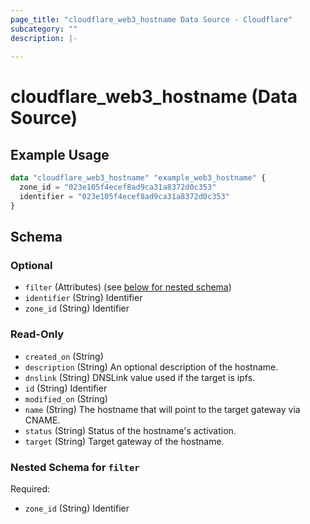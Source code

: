 ```yaml
---
page_title: "cloudflare_web3_hostname Data Source - Cloudflare"
subcategory: ""
description: |-
  
---
```


# cloudflare_web3_hostname (Data Source)



## Example Usage

```terraform
data "cloudflare_web3_hostname" "example_web3_hostname" {
  zone_id = "023e105f4ecef8ad9ca31a8372d0c353"
  identifier = "023e105f4ecef8ad9ca31a8372d0c353"
}
```

<!-- schema generated by tfplugindocs -->
## Schema

### Optional

- `filter` (Attributes) (see [below for nested schema](#nestedatt--filter))
- `identifier` (String) Identifier
- `zone_id` (String) Identifier

### Read-Only

- `created_on` (String)
- `description` (String) An optional description of the hostname.
- `dnslink` (String) DNSLink value used if the target is ipfs.
- `id` (String) Identifier
- `modified_on` (String)
- `name` (String) The hostname that will point to the target gateway via CNAME.
- `status` (String) Status of the hostname's activation.
- `target` (String) Target gateway of the hostname.

<a id="nestedatt--filter"></a>
### Nested Schema for `filter`

Required:

- `zone_id` (String) Identifier


